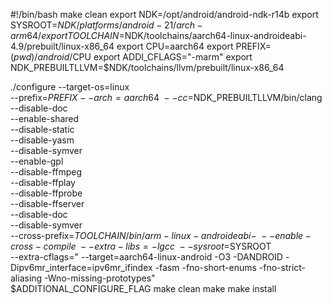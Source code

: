 #!/bin/bash
make clean
export NDK=/opt/android/android-ndk-r14b
export SYSROOT=$NDK/platforms/android-21/arch-arm64/
export TOOLCHAIN=$NDK/toolchains/aarch64-linux-androideabi-4.9/prebuilt/linux-x86_64
export CPU=aarch64
export PREFIX=$(pwd)/android/$CPU
export ADDI_CFLAGS="-marm"
export NDK_PREBUILTLLVM=$NDK/toolchains/llvm/prebuilt/linux-x86_64

./configure --target-os=linux \
--prefix=$PREFIX --arch=aarch64 \
--cc=$NDK_PREBUILTLLVM/bin/clang \
--disable-doc \
--enable-shared \
--disable-static \
--disable-yasm \
--disable-symver \
--enable-gpl \
--disable-ffmpeg \
--disable-ffplay \
--disable-ffprobe \
--disable-ffserver \
--disable-doc \
--disable-symver \
--cross-prefix=$TOOLCHAIN/bin/arm-linux-androideabi- \
--enable-cross-compile \
--extra-libs=-lgcc \
--sysroot=$SYSROOT \
--extra-cflags=" --target=aarch64-linux-android -O3 -DANDROID -Dipv6mr_interface=ipv6mr_ifindex -fasm -fno-short-enums -fno-strict-aliasing -Wno-missing-prototypes" \
$ADDITIONAL_CONFIGURE_FLAG
make clean
make
make install
